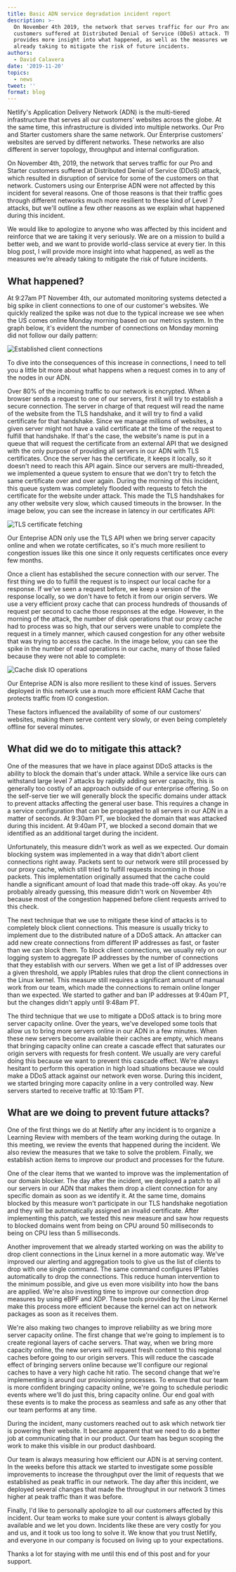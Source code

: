 ```yaml
---
title: Basic ADN service degradation incident report
description: >-
  On November 4th 2019, the network that serves traffic for our Pro and Starter
  customers suffered at Distributed Denial of Service (DDoS) attack. This post
  provides more insight into what happened, as well as the measures we’re
  already taking to mitigate the risk of future incidents.
authors:
  - David Calavera
date: '2019-11-20'
topics:
  - news
tweet: ''
format: blog
---
```

Netlify's Application Delivery Network (ADN) is the multi-tiered infrastructure that serves all our customers' websites across the globe. At the same time, this infrastructure is divided into multiple networks. Our Pro and Starter customers share the same network. Our Enterprise customers' websites are served by different networks. These networks are also different in server topology, throughput and internal configuration.

On November 4th, 2019, the network that serves traffic for our Pro and Starter customers suffered at Distributed Denial of Service (DDoS) attack, which resulted in disruption of service for some of the customers on that network. Customers using our Enterprise ADN were not affected by this incident for several reasons. One of those reasons is that their traffic goes through different networks much more resilient to these kind of Level 7 attacks, but we'll outline a few other reasons as we explain what happened during this incident.

We would like to apologize to anyone who was affected by this incident and reinforce that we are taking it very seriously. We are on a mission to build a better web, and we want to provide world-class service at every tier. In this blog post, I will provide more insight into what happened, as well as the measures we’re already taking to mitigate the risk of future incidents.



## What happened?

At 9:27am PT November 4th, our automated monitoring systems detected a big spike in client connections to one of our customer's websites. We quickly realized the spike was not due to the typical increase we see when the US comes online Monday morning based on our metrics system. In the graph below, it's evident the number of connections on Monday morning did not follow our daily pattern:

![Established client connections](/img/blog/established-connections.png "Established client connections")

To dive into the consequences of this increase in connections, I need to tell you a little bit more about what happens when a request comes in to any of the nodes in our ADN.

Over 80% of the incoming traffic to our network is encrypted. When a browser sends a request to one of our servers, first it will try to establish a secure connection. The server in charge of that request will read the name of the website from the TLS handshake, and it will try to find a valid certificate for that handshake. Since we manage millions of websites, a given server might not have a valid certificate at the time of the request to fulfill that handshake. If that's the case, the website's name is put in a queue that will request the certificate from an external API that we designed with the only purpose of providing all servers in our ADN with TLS certificates. Once the server has the certificate, it keeps it locally, so it doesn't need to reach this API again. Since our servers are multi-threaded, we implemented a queue system to ensure that we don't try to fetch the same certificate over and over again. During the morning of this incident, this queue system was completely flooded with requests to fetch the certificate for the website under attack. This made the TLS handshakes for any other website very slow, which caused timeouts in the browser. In the image below, you can see the increase in latency in our certificates API:

![TLS certificate fetching](/img/blog/certificate-fetch.png "TLS certificate fetching")

Our Enteprise ADN only use the TLS API when we bring server capacity online and when we rotate certificates, so it's much more resilient to congestion issues like this one since it only requests certificates once every few months.

Once a client has established the secure connection with our server. The first thing we do to fulfill the request is to inspect our local cache for a response. If we've seen a request before, we keep a version of the response locally, so we don't have to fetch it from our origin servers. We use a very efficient proxy cache that can process hundreds of thousands of request per second to cache those responses at the edge. However, in the morning of the attack, the number of disk operations that our proxy cache had to process was so high, that our servers were unable to complete the request in a timely manner, which caused congestion for any other website that was trying to access the cache. In the image below, you can see the spike in the number of read operations in our cache, many of those failed because they were not able to complete:

![Cache disk IO operations](/img/blog/disk-iops.png "Cache disk IO operations")

Our Enteprise ADN is also more resilient to these kind of issues. Servers deployed in this network use a much more efficient RAM Cache that protects traffic from IO congestion.

These factors influenced the availability of some of our customers' websites, making them serve content very slowly, or even being completely offline for several minutes.

## What did we do to mitigate this attack?

One of the measures that we have in place against DDoS attacks is the ability to block the domain that's under attack. While a service like ours can withstand large level 7 attacks by rapidly adding server capacity, this is generally too costly of an approach outside of our enterprise offering. So on the self-serve tier we will generally block the specific domains under attack to prevent attacks affecting the general user base. This requires a change in a service configuration that can be propagated to all servers in our ADN in a matter of seconds. At 9:30am PT, we blocked the domain that was attacked during this incident. At 9:40am PT, we blocked a second domain that we identified as an additional target during the incident.

Unfortunately, this measure didn't work as well as we expected. Our domain blocking system was implemented in a way that didn't abort client connections right away. Packets sent to our network were still processed by our proxy cache, which still tried to fulfill requests incoming in those packets. This implementation originally assumed that the cache could handle a significant amount of load that made this trade-off okay. As you're probably already guessing, this measure didn't work on November 4th because most of the congestion happened before client requests arrived to this check.

The next technique that we use to mitigate these kind of attacks is to completely block client connections. This measure is usually tricky to implement due to the distributed nature of a DDoS attack. An attacker can add new create connections from different IP addresses as fast, or faster than we can block them. To block client connections, we usually rely on our logging system to aggregate IP addresses by the number of connections that they establish with our servers. When we get a list of IP addresses over a given threshold, we apply IPtables rules that drop the client connections in the Linux kernel. This measure still requires a significant amount of manual work from our team, which made the connections to remain online longer than we expected. We started to gather and ban IP addresses at 9:40am PT, but the changes didn't apply until 9:48am PT.

The third technique that we use to mitigate a DDoS attack is to bring more server capacity online. Over the years, we've developed some tools that allow us to bring more servers online in our ADN in a few minutes. When these new servers become available their caches are empty, which means that bringing capacity online can create a cascade effect that saturates our origin servers with requests for fresh content. We usually are very careful doing this because we want to prevent this cascade effect. We're always hesitant to perform this operation in high load situations because we could make a DDoS attack against our network even worse. During this incident, we started bringing more capacity online in a very controlled way. New servers started to receive traffic at 10:15am PT.

## What are we doing to prevent future attacks?

One of the first things we do at Netlify after any incident is to organize a Learning Review with members of the team working during the outage. In this meeting, we review the events that happened during the incident. We also review the measures that we take to solve the problem. Finally, we establish action items to improve our product and processes for the future.

One of the clear items that we wanted to improve was the implementation of our domain blocker. The day after the incident, we deployed a patch to all our servers in our ADN that makes them drop a client connection for any specific domain as soon as we identify it. At the same time, domains blocked by this measure won't participate in our TLS handshake negotiation and they will be automatically assigned an invalid certificate. After implementing this patch, we tested this new measure and saw how requests to blocked domains went from being on CPU around 50 milliseconds to being on CPU less than 5 milliseconds.

Another improvement that we already started working on was the ability to drop client connections in the Linux kernel in a more automatic way. We've improved our alerting and aggregation tools to give us the list of clients to drop with one single command. The same command configures IPTables automatically to drop the connections. This reduce human intervention to the minimum possible, and give us even more visibility into how the bans are applied. We're also investing time to improve our connection drop measures by using eBPF and XDP. These tools provided by the Linux Kernel make this process more efficient because the kernel can act on network packages as soon as it receives them.

We're also making two changes to improve reliability as we bring more server capacity online. The first change that we're going to implement is to create regional layers of cache servers. That way, when we bring more capacity online, the new servers will request fresh content to this regional caches before going to our origin servers. This will reduce the cascade effect of bringing servers online because we'll configure our regional caches to have a very high cache hit ratio. The second change that we're implementing is around our provisioning processes. To ensure that our team is more confident bringing capacity online, we're going to schedule periodic events where we'll do just this, bring capacity online. Our end goal with these events is to make the process as seamless and safe as any other that our team performs at any time.

During the incident, many customers reached out to ask which network tier is powering their website. It became apparent that we need to do a better job at communicating that in our product. Our team has begun scoping the work to make this visible in our product dashboard.

Our team is always measuring how efficient our ADN is at serving content. In the weeks before this attack we started to investigate some possible improvements to increase the throughput over the limit of requests that we established as peak traffic in our network. The day after this incident, we deployed several changes that made the throughput in our network 3 times higher at peak traffic than it was before.

Finally, I'd like to personally apologize to all our customers affected by this incident. Our team works to make sure your content is always globally available and we let you down. Incidents like these are very costly for you and us, and it took us too long to solve it. We know that you trust Netlify, and everyone in our company is focused on living up to your expectations.

Thanks a lot for staying with me until this end of this post and for your support.
